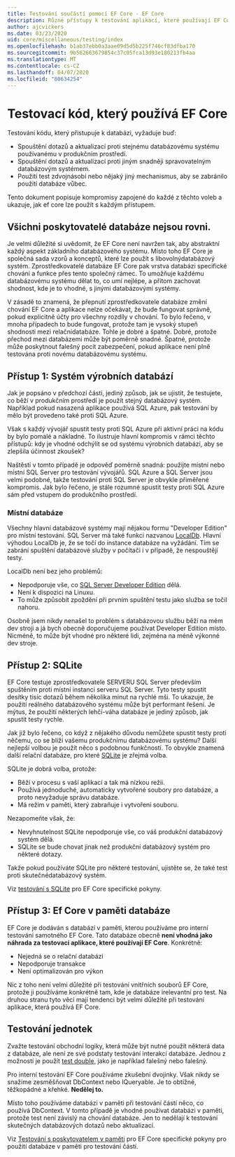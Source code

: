 ```yaml
---
title: Testování součástí pomocí EF Core - EF Core
description: Různé přístupy k testování aplikací, které používají EF Core
author: ajcvickers
ms.date: 03/23/2020
uid: core/miscellaneous/testing/index
ms.openlocfilehash: b1ab37ebb0a3aae09d5d5b225f746cf83dfba170
ms.sourcegitcommit: 9b562663679854c37c05fca13d93e180213fb4aa
ms.translationtype: MT
ms.contentlocale: cs-CZ
ms.lasthandoff: 04/07/2020
ms.locfileid: "80634254"
---
```

# <a name="testing-code-that-uses-ef-core"></a>Testovací kód, který používá EF Core

Testování kódu, který přistupuje k databázi, vyžaduje buď:
* Spouštění dotazů a aktualizací proti stejnému databázovému systému používanému v produkčním prostředí.
* Spouštění dotazů a aktualizací proti jiným snadněji spravovatelným databázovým systémem.
* Použití test zdvojnásobí nebo nějaký jiný mechanismus, aby se zabránilo použití databáze vůbec.

Tento dokument popisuje kompromisy zapojené do každé z těchto voleb a ukazuje, jak ef core lze použít s každým přístupem.  

## <a name="all-database-providers-are-not-equal"></a>Všichni poskytovatelé databáze nejsou rovni.

Je velmi důležité si uvědomit, že EF Core není navržen tak, aby abstraktní každý aspekt základního databázového systému.
Místo toho EF Core je společná sada vzorů a konceptů, které lze použít s libovolnýdatabázový systém.
Zprostředkovatelé databáze EF Core pak vrstva databázi specifické chování a funkce přes tento společný rámec.
To umožňuje každému databázovému systému dělat to, co umí nejlépe, a přitom zachovat shodnost, kde je to vhodné, s jinými databázovými systémy. 

V zásadě to znamená, že přepnutí zprostředkovatele databáze změní chování EF Core a aplikace nelze očekávat, že bude fungovat správně, pokud explicitně účty pro všechny rozdíly v chování.
To bylo řečeno, v mnoha případech to bude fungovat, protože tam je vysoký stupeň shodnosti mezi relačnídatabáze.
Tohle je dobré a špatné.
Dobré, protože přechod mezi databázemi může být poměrně snadné.
Špatné, protože může poskytnout falešný pocit zabezpečení, pokud aplikace není plně testována proti novému databázovému systému.  

## <a name="approach-1-production-database-system"></a>Přístup 1: Systém výrobních databází

Jak je popsáno v předchozí části, jediný způsob, jak se ujistit, že testujete, co běží v produkčním prostředí je použít stejný databázový systém.
Například pokud nasazená aplikace používá SQL Azure, pak testování by mělo být provedeno také proti SQL Azure.

Však s každý vývojář spustit testy proti SQL Azure při aktivní práci na kódu by bylo pomalé a nákladné.
To ilustruje hlavní kompromis v rámci těchto přístupů: kdy je vhodné odchýlit se od systému výrobních databází, aby se zlepšila účinnost zkoušek?

Naštěstí v tomto případě je odpověď poměrně snadná: použijte místní nebo místní SQL Server pro testování vývojářů.
SQL Azure a SQL Server jsou velmi podobné, takže testování proti SQL Server je obvykle přiměřené kompromis.
Jak bylo řečeno, je stále rozumné spustit testy proti SQL Azure sám před vstupem do produkčního prostředí.
 
### <a name="localdb"></a>Místní databáze 

Všechny hlavní databázové systémy mají nějakou formu "Developer Edition" pro místní testování.
SQL Server má také funkci nazvanou [LocalDb](/sql/database-engine/configure-windows/sql-server-express-localdb?view=sql-server-ver15).
Hlavní výhodou LocalDb je, že se točí do instance databáze na vyžádání.
Tím se zabrání spuštění databázové služby v počítači i v případě, že nespouštějí testy.

LocalDb není bez jeho problémů:
* Nepodporuje vše, co [SQL Server Developer Edition](/sql/sql-server/editions-and-components-of-sql-server-2016?view=sql-server-ver15) dělá.
* Není k dispozici na Linuxu.
* To může způsobit zpoždění při prvním spuštění testu jako služba se točil nahoru.

Osobně jsem nikdy nenašel to problém s databázovou službu běží na mém dev stroji a já bych obecně doporučujeme používat Developer Edition místo.
Nicméně, to může být vhodné pro některé lidi, zejména na méně výkonné dev stroje.  

## <a name="approach-2-sqlite"></a>Přístup 2: SQLite

EF Core testuje zprostředkovatele SERVERU SQL Server především spuštěním proti místní instanci serveru SQL Server.
Tyto testy spustit desítky tisíc dotazů během několika minut na rychlé mši.
To ukazuje, že použití reálného databázového systému může být performant řešení.
Je mýtus, že použití některých lehčí-váha databáze je jediný způsob, jak spustit testy rychle.

Jak již bylo řečeno, co když z nějakého důvodu nemůžete spustit testy proti něčemu, co se blíží vašemu produkčnímu databázovému systému?
Další nejlepší volbou je použít něco s podobnou funkčností.
To obvykle znamená další relační databáze, pro které [SQLite](https://sqlite.org/index.html) je zřejmá volba.

SQLite je dobrá volba, protože:
* Běží v procesu s vaší aplikací a tak má nízkou režii.
* Používá jednoduché, automaticky vytvořené soubory pro databáze, a proto nevyžaduje správu databáze.
* Má režim v paměti, který zabraňuje i vytvoření souboru.

Nezapomeňte však, že:
* Nevyhnutelnost SQLite nepodporuje vše, co váš produkční databázový systém dělá.
* SQLite se bude chovat jinak než produkční databázový systém pro některé dotazy.

Takže pokud používáte SQLite pro některé testování, ujistěte se, že také test proti skutečnédatabázový systém.

Viz [testování s SQLite](xref:core/miscellaneous/testing/sqlite) pro EF Core specifické pokyny. 

## <a name="approach-3-the-ef-core-in-memory-database"></a>Přístup 3: Ef Core v paměti databáze

EF Core je dodáván s databází v paměti, kterou používáme pro interní testování samotného EF Core.
Tato databáze obecně **není vhodná jako náhrada za testovací aplikace, které používají EF Core**. Konkrétně:
* Nejedná se o relační databázi
* Nepodporuje transakce
* Není optimalizován pro výkon

Nic z toho není velmi důležité při testování vnitřních souborů EF Core, protože ji používáme konkrétně tam, kde je databáze irelevantní pro test.
Na druhou stranu tyto věci mají tendenci být velmi důležité při testování aplikace, která používá EF Core.

## <a name="unit-testing"></a>Testování jednotek

Zvažte testování obchodní logiky, která může být nutné použít některá data z databáze, ale není ze své podstaty testování interakcí databáze.
Jednou z možností je použít [test double,](https://en.wikipedia.org/wiki/Test_double) jako je například falešný nebo falešný.

Pro interní testování EF Core používáme zkušební dvojinky.
Však nikdy se snažíme zesměšňovat DbContext nebo IQueryable.
Je to obtížné, těžkopádné a křehké.
**Nedělej to.**

Místo toho používáme databázi v paměti při testování částí něco, co používá DbContext.
V tomto případě je vhodné používat databázi v paměti, protože test není závislý na chování databáze.
Jen to nedělají k testování skutečných databázových dotazů nebo aktualizací.   

Viz [Testování s poskytovatelem v paměti](xref:core/miscellaneous/testing/in-memory) pro EF Core specifické pokyny pro použití databáze v paměti pro testování částí.
